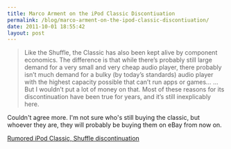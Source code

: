 ```yaml
---
title: Marco Arment on the iPod Classic Discontiuation
permalink: /blog/marco-arment-on-the-ipod-classic-discontiuation/
date: 2011-10-01 18:55:42
layout: post
---
```


> Like the Shuffle, the Classic has also been kept alive by component economics. The difference is that while there’s probably still large demand for a very small and very cheap audio player, there probably isn’t much demand for a bulky (by today’s standards) audio player with the highest capacity possible that can’t run apps or games… …But I wouldn’t put a lot of money on that. Most of these reasons for its discontinuation have been true for years, and it’s still inexplicably here.

Couldn't agree more. I'm not sure who's still buying the classic, but whoever they are, they will probably be buying them on eBay from now on. 

[Rumored iPod Classic, Shuffle discontinuation](http://www.marco.org/2011/10-01-ipod-classic-rumored-discontinuation)